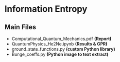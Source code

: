 # Information Entropy

## Main Files
- Computational_Quantum_Mechanics.pdf **(Report)**
- QuantumPhysics_He2Ne.ipynb **(Results & GPR)**
- ground_state_functions.py **(custom Python library)**
- Bunge_coeffs.py **(Python image to text extract)**
